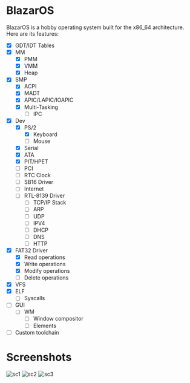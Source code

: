 # BlazarOS
BlazarOS is a hobby operating system built for the x86_64 architecture. Here are its features:

- [x] GDT/IDT Tables
- [x] MM
    - [x] PMM
    - [x] VMM
    - [x] Heap
- [x] SMP
    - [x] ACPI
    - [x] MADT
    - [x] APIC/LAPIC/IOAPIC
    - [x] Multi-Tasking
        - [ ] IPC
- [x] Dev
    - [x] PS/2
        - [x] Keyboard
        - [ ] Mouse
    - [x] Serial
    - [x] ATA
    - [x] PIT/HPET
    - [ ] PCI
    - [ ] RTC Clock
    - [ ] SB16 Driver
    - [ ] Internet
    - [ ] RTL-8139 Driver
        - [ ] TCP/IP Stack
        - [ ] ARP
        - [ ] UDP
        - [ ] IPV4
        - [ ] DHCP
        - [ ] DNS
        - [ ] HTTP
- [x] FAT32 Driver
    - [x] Read operations
    - [x] Write operations
    - [x] Modify operations
    - [ ] Delete operations
- [x] VFS
- [x] ELF
    - [ ] Syscalls
- [ ] GUI
    - [ ] WM
        - [ ] Window compositor
        - [ ] Elements
- [ ] Custom toolchain

# Screenshots
![sc1](https://github.com/asterd-og/BlazarOS/blob/master/images/sc1.png?raw=true)
![sc2](https://github.com/asterd-og/BlazarOS/blob/master/images/sc2.png?raw=true)
![sc3](https://github.com/asterd-og/BlazarOS/blob/master/images/sc3.png?raw=true)